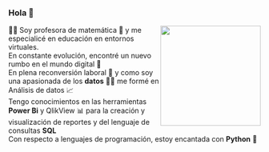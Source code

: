 ### Hola 👋

<p> 
<img src="https://github.com/GabrielaOjcius/README.md/blob/main/images/perfil%20digital%20redes.jpeg" align="right" width="200">
👩‍🏫 Soy profesora de matemática 🔢 y me especialicé en educación en entornos virtuales. 
<br>
En constante evolución, encontré un nuevo rumbo en el mundo digital 🚀
<br>
En plena reconversión laboral 🚧 y como soy una apasionada de los <strong>datos</strong> 👩‍💻 me formé en Análisis de datos 📈
<br>
Tengo conocimientos en las herramientas <strong>Power Bi</strong> y </strong>QlikView</strong> 📊 para la creación y visualización de reportes y del lenguaje de consultas <strong>SQL</strong> 
<br>
Con respecto a lenguajes de programación, estoy encantada con <strong>Python</strong> 🐍

